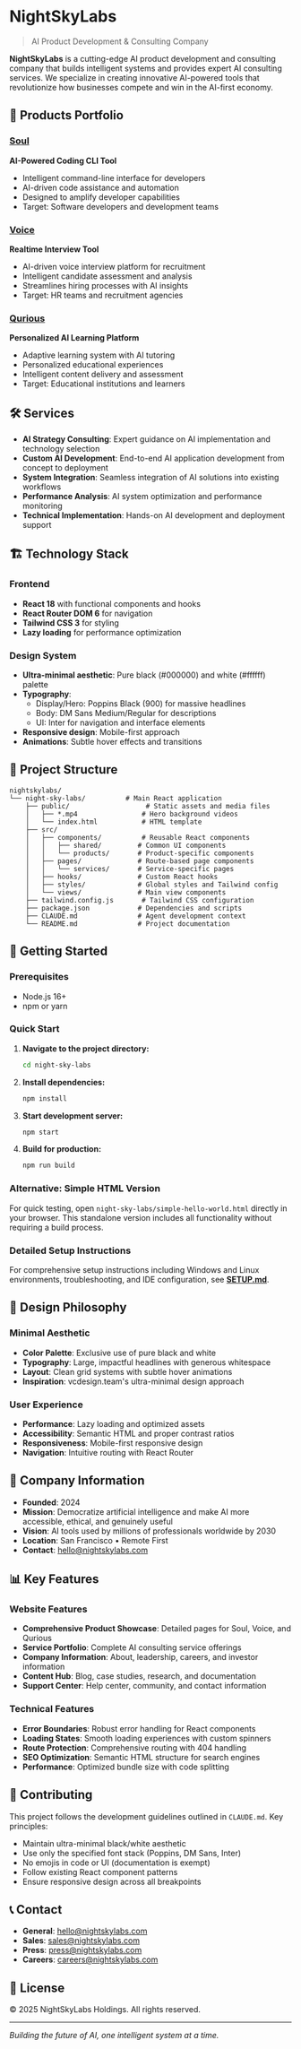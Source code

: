 # NightSkyLabs

> AI Product Development & Consulting Company

**NightSkyLabs** is a cutting-edge AI product development and consulting company that builds intelligent systems and provides expert AI consulting services. We specialize in creating innovative AI-powered tools that revolutionize how businesses compete and win in the AI-first economy.

## 🚀 Products Portfolio

### [Soul](./night-sky-labs/src/pages/SoulPage.js)
**AI-Powered Coding CLI Tool**
- Intelligent command-line interface for developers
- AI-driven code assistance and automation
- Designed to amplify developer capabilities
- Target: Software developers and development teams

### [Voice](./night-sky-labs/src/pages/VoicePage.js)
**Realtime Interview Tool**
- AI-driven voice interview platform for recruitment
- Intelligent candidate assessment and analysis
- Streamlines hiring processes with AI insights
- Target: HR teams and recruitment agencies

### [Qurious](./night-sky-labs/src/pages/QuriousPage.js)
**Personalized AI Learning Platform**
- Adaptive learning system with AI tutoring
- Personalized educational experiences
- Intelligent content delivery and assessment
- Target: Educational institutions and learners

## 🛠 Services

- **AI Strategy Consulting**: Expert guidance on AI implementation and technology selection
- **Custom AI Development**: End-to-end AI application development from concept to deployment
- **System Integration**: Seamless integration of AI solutions into existing workflows
- **Performance Analysis**: AI system optimization and performance monitoring
- **Technical Implementation**: Hands-on AI development and deployment support

## 🏗 Technology Stack

### Frontend
- **React 18** with functional components and hooks
- **React Router DOM 6** for navigation
- **Tailwind CSS 3** for styling
- **Lazy loading** for performance optimization

### Design System
- **Ultra-minimal aesthetic**: Pure black (#000000) and white (#ffffff) palette
- **Typography**: 
  - Display/Hero: Poppins Black (900) for massive headlines
  - Body: DM Sans Medium/Regular for descriptions
  - UI: Inter for navigation and interface elements
- **Responsive design**: Mobile-first approach
- **Animations**: Subtle hover effects and transitions

## 📁 Project Structure

```
nightskylabs/
└── night-sky-labs/          # Main React application
    ├── public/                   # Static assets and media files
    │   ├── *.mp4                # Hero background videos
    │   └── index.html           # HTML template
    ├── src/
    │   ├── components/          # Reusable React components
    │   │   ├── shared/         # Common UI components
    │   │   └── products/       # Product-specific components
    │   ├── pages/              # Route-based page components
    │   │   └── services/       # Service-specific pages
    │   ├── hooks/              # Custom React hooks
    │   ├── styles/             # Global styles and Tailwind config
    │   └── views/              # Main view components
    ├── tailwind.config.js       # Tailwind CSS configuration
    ├── package.json            # Dependencies and scripts
    ├── CLAUDE.md               # Agent development context
    └── README.md               # Project documentation
```

## 🚀 Getting Started

### Prerequisites
- Node.js 16+ 
- npm or yarn

### Quick Start

1. **Navigate to the project directory:**
   ```bash
   cd night-sky-labs
   ```

2. **Install dependencies:**
   ```bash
   npm install
   ```

3. **Start development server:**
   ```bash
   npm start
   ```

4. **Build for production:**
   ```bash
   npm run build
   ```

### Alternative: Simple HTML Version
For quick testing, open `night-sky-labs/simple-hello-world.html` directly in your browser. This standalone version includes all functionality without requiring a build process.

### Detailed Setup Instructions
For comprehensive setup instructions including Windows and Linux environments, troubleshooting, and IDE configuration, see **[SETUP.md](./SETUP.md)**.

## 🎨 Design Philosophy

### Minimal Aesthetic
- **Color Palette**: Exclusive use of pure black and white
- **Typography**: Large, impactful headlines with generous whitespace
- **Layout**: Clean grid systems with subtle hover animations
- **Inspiration**: vcdesign.team's ultra-minimal design approach

### User Experience
- **Performance**: Lazy loading and optimized assets
- **Accessibility**: Semantic HTML and proper contrast ratios
- **Responsiveness**: Mobile-first responsive design
- **Navigation**: Intuitive routing with React Router

## 🏢 Company Information

- **Founded**: 2024
- **Mission**: Democratize artificial intelligence and make AI more accessible, ethical, and genuinely useful
- **Vision**: AI tools used by millions of professionals worldwide by 2030
- **Location**: San Francisco • Remote First
- **Contact**: hello@nightskylabs.com

## 📊 Key Features

### Website Features
- **Comprehensive Product Showcase**: Detailed pages for Soul, Voice, and Qurious
- **Service Portfolio**: Complete AI consulting service offerings
- **Company Information**: About, leadership, careers, and investor information
- **Content Hub**: Blog, case studies, research, and documentation
- **Support Center**: Help center, community, and contact information

### Technical Features
- **Error Boundaries**: Robust error handling for React components
- **Loading States**: Smooth loading experiences with custom spinners
- **Route Protection**: Comprehensive routing with 404 handling
- **SEO Optimization**: Semantic HTML structure for search engines
- **Performance**: Optimized bundle size with code splitting

## 🤝 Contributing

This project follows the development guidelines outlined in `CLAUDE.md`. Key principles:

- Maintain ultra-minimal black/white aesthetic
- Use only the specified font stack (Poppins, DM Sans, Inter)
- No emojis in code or UI (documentation is exempt)
- Follow existing React component patterns
- Ensure responsive design across all breakpoints

## 📞 Contact

- **General**: hello@nightskylabs.com
- **Sales**: sales@nightskylabs.com  
- **Press**: press@nightskylabs.com
- **Careers**: careers@nightskylabs.com

## 📄 License

© 2025 NightSkyLabs Holdings. All rights reserved.

---

*Building the future of AI, one intelligent system at a time.*